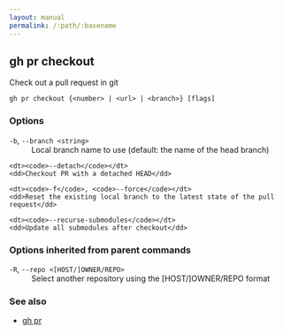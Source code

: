 ```yaml
---
layout: manual
permalink: /:path/:basename
---
```


## gh pr checkout

Check out a pull request in git

```
gh pr checkout {<number> | <url> | <branch>} [flags]
```

### Options


<dl class="flags">
	<dt><code>-b</code>, <code>--branch &lt;string&gt;</code></dt>
	<dd>Local branch name to use (default: the name of the head branch)</dd>

	<dt><code>--detach</code></dt>
	<dd>Checkout PR with a detached HEAD</dd>

	<dt><code>-f</code>, <code>--force</code></dt>
	<dd>Reset the existing local branch to the latest state of the pull request</dd>

	<dt><code>--recurse-submodules</code></dt>
	<dd>Update all submodules after checkout</dd>
</dl>


### Options inherited from parent commands


<dl class="flags">
	<dt><code>-R</code>, <code>--repo &lt;[HOST/]OWNER/REPO&gt;</code></dt>
	<dd>Select another repository using the [HOST/]OWNER/REPO format</dd>
</dl>


### See also

* [gh pr](./gh_pr)
